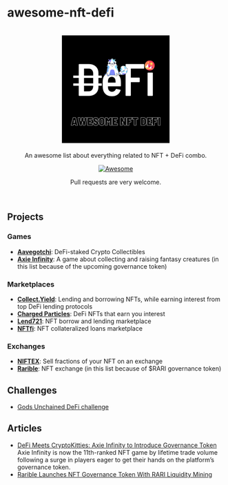 # awesome-nft-defi

<br/>
<div align="center">
  <img width="250px" src="./logo.png">
</div>
<br/>
<div align="center">
An awesome list about everything related to NFT + DeFi combo.

[![Awesome](https://awesome.re/badge.svg)](https://awesome.re)

Pull requests are very welcome.
</div>
<br/>

## Projects

### Games
- [**Aavegotchi**](https://twitter.com/aavegotchi): DeFi-staked Crypto Collectibles
- [**Axie Infinity**](https://axieinfinity.com/): A game about collecting and raising fantasy creatures (in this list because of the upcoming governance token)

### Marketplaces
- [**Collect.Yield**](https://collectyield.com): Lending and borrowing NFTs, while earning interest from top DeFi lending protocols
- [**Charged Particles**](https://charged-particles.eth.link/): DeFi NFTs that earn you interest
- [**Lend721**](https://lend721.app/): NFT borrow and lending marketplace
- [**NFTfi**](http://nftfi.com/): NFT collateralized loans marketplace

### Exchanges
- [**NIFTEX**](https://www.niftex.com/): Sell fractions of your NFT on an exchange
- [**Rarible**](https://rarible.com/): NFT exchange (in this list because of $RARI governance token)

## Challenges 

- [Gods Unchained DeFi challenge](https://www.reddit.com/r/GodsUnchained/comments/igsfib/the_gods_unchained_defi_challenge_eth_prizes_for/)

## Articles
- [DeFi Meets CryptoKitties: Axie Infinity to Introduce Governance Token](https://cointelegraph.com/news/defi-meets-cryptokitties-axie-infinity-to-introduce-governance-token) Axie Infinity is now the 11th-ranked NFT game by lifetime trade volume following a surge in players eager to get their hands on the platform’s governance token.
- [Rarible Launches NFT Governance Token With RARI Liquidity Mining](https://defirate.com/rarible-rari-token/)

